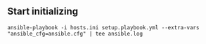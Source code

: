 ## Start initializing 
```commandline
ansible-playbook -i hosts.ini setup.playbook.yml --extra-vars "ansible_cfg=ansible.cfg" | tee ansible.log
```